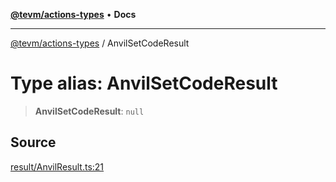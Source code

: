 [**@tevm/actions-types**](../README.md) • **Docs**

***

[@tevm/actions-types](../globals.md) / AnvilSetCodeResult

# Type alias: AnvilSetCodeResult

> **AnvilSetCodeResult**: `null`

## Source

[result/AnvilResult.ts:21](https://github.com/evmts/tevm-monorepo/blob/main/packages/actions-types/src/result/AnvilResult.ts#L21)
